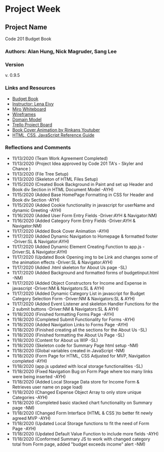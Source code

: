 # Project Week

## Project Name

Code 201
Budget Book

### Authors: Alan Hung, Nick Magruder, Sang Lee

### Version
v. 0.9.5

### Links and Resources

- [Budget Book](index.html)
- [Instructor: Lena Eivy](mailto:lena@codefellows.com)
- [Miro Whiteboard](https://miro.com/welcomeonboard/r9gMrB6YvnOIibsoL3RpK6PVUs8k8NNaFCLp38SmDC8eGxL0BQQ1JwwRTAkOIjRj)
- [Wireframes](images/budgetbookwireframes.png)
- [Domain Model](images/budgetbookdomain.png)
- [Trello Project Board](https://trello.com/invite/b/0nRgTC8w/a841a66df4a006aa740ec38a44af92d3/budget-book)
- [Book Cover Animation by Rinkans Youtuber](https://www.youtube.com/watch?v=pDH7qmYKyEQ)
- [HTML, CSS, JavaScript Reference Guide](https://www.w3schools.com/)


### Reflections and Comments

- 11/13/2020 (Team Work Agreement Completed)
- 11/13/2020 (Project Idea approved by Code 201 TA's - Skyler and Chance )
- 11/13/2020 (File Tree Setup)
- 11/13/2020 (Skeleton of HTML Files Setup)
- 11/15/2020 (Created Book Background in Paint and set up Header and Book div Section in HTML Document Model -AYH)
- 11/15/2020 (Added Base HomePage Formatting in CSS for Header and Book div Section -AYH)
- 11/15/2020 (Added Cookie functionality in javascript for userName and dynamic Greeting -AYH)
- 11/16/2020 (Added User Form Entry Fields -Driver:AYH & Navigator:NM)
- 11/16/2020 (Added Category Form Entry Fields -Driver:AYH & Navigator:NM)
- 11/17/2020 (Added Book Cover Animation -AYH)
- 11/17/2020 (Added Dynamic Navigation to Homepage & formatted footer -Driver:SL & Navigator:AYH)
- 11/17/2020 (Added Dynamic Element Creating Function to app.js -Driver:SL & Navigator:AYH)
- 11/17/2020 (Updated Book Opening img to be Link and changes some of the animation effects -Driver:SL & Navigator:AYH)
- 11/17/2020 (Added .html skeleton for About Us page -SL)
- 11/17/2020 (Added Background and formatted forms of budgetinput.html -NM)
- 11/17/2020 (Added Object Constructors for Income and Expense in javascript -Driver:NM & Navigators:SL & AYH)
- 11/17/2020 (Added Dynamic Category List in javascript for Budget Category Selection Form -Driver:NM & Navigators:SL & AYH)
- 11/17/2020 (Added Event Listener and skeleton Handler Functions for the 2 submit buttons -Driver:NM & Navigators:SL & AYH)
- 11/18/2020 (Finished formatting Forms Page -AYH)
- 11/18/2020 (Completed Submit Functionality for Forms -AYH)
- 11/18/2020 (Added Navigation Links to Forms Page -AYH)
- 11/18/2020 (Finished creating all the sections for the About Us -SL)
- 11/18/2020 (Finished formatting the About Us Page -SL)
- 11/18/2020 (Content for About us WIP -SL)
- 11/18/2020 (Skeleton code for Summary Page html setup -NM)
- 11/18/2020 (Global variables created in JavaScript -NM)
- 11/18/2020 (Form Page for HTML, CSS Adjusted for MVP, Navigation completed -AYH)
- 11/18/2020 (app.js updated with local storage functionalities -SL)
- 11/18/2020 (Fixed Navigation Bug on Form Page where too many links were being inserted -AYH)
- 11/18/2020 (Added Local Storage Data store for Income Form & Retrieves user name on page load)
- 11/18/2020 (Changed Expense Object Array to only store unique Categories -AYH)
- 11/18/2020 (Completed basic stacked chart functionality on Summary page -NM)
- 11/18/2020 (Changed Form Interface (HTML & CSS )to better fit newly agreed MVP -AYH)
- 11/18/2020 (Updated Local Storage functions to fit the need of Form Page -AYH)
- 11/18/2020 (Updated Default Value Function to include more fields -AYH)
- 11/18/2020 (Conformed Summary JS to work with changed category total from Form page, added "budget exceeds income" alert -NM)